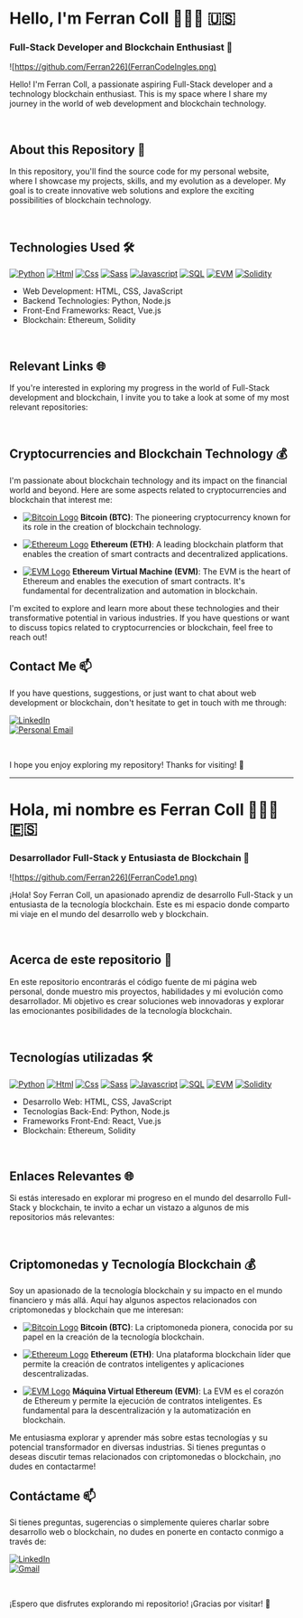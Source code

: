 # Hello, I'm Ferran Coll 👨🏻‍💻 🇺🇸
### Full-Stack Developer and Blockchain Enthusiast 🚀

![https://github.com/Ferran226](FerranCodeIngles.png)

Hello! I'm Ferran Coll, a passionate aspiring Full-Stack developer and a technology blockchain enthusiast. This is my space where I share my journey in the world of web development and blockchain technology.

<br>

## About this Repository 📁

In this repository, you'll find the source code for my personal website, where I showcase my projects, skills, and my evolution as a developer. My goal is to create innovative web solutions and explore the exciting possibilities of blockchain technology.

<br>

## Technologies Used 🛠️

[![Python](https://img.shields.io/badge/Python-yellow?style=for-the-badge&logo=python&logoColor=white&labelColor=101010)]() [![Html](https://img.shields.io/badge/HTML-white?style=for-the-badge&logo=html5&logoColor=white&labelColor=black&color=%23E34F26)]() [![Css](https://img.shields.io/badge/css-white?style=for-the-badge&logo=css3&logoColor=white&labelColor=black&color=blue)]() [![Sass](https://img.shields.io/badge/SASS-black?style=for-the-badge&logo=Sass&logoColor=white&labelColor=black&color=%23CC6699)]() [![Javascript](https://img.shields.io/badge/javascript-white?style=for-the-badge&logo=javascript&logoColor=white&labelColor=black&color=%23F7DF1E)]() [![SQL](https://img.shields.io/badge/my%20sql-white?style=for-the-badge&logo=mysql&logoColor=white&labelColor=black&color=%234479A1)]() [![EVM](https://img.shields.io/badge/EVM-white?style=for-the-badge&logo=ethereum&logoColor=white&labelColor=black&color=%233C3C3D)]() [![Solidity](https://img.shields.io/badge/Solidity-white?style=for-the-badge&logo=solidity&logoColor=white&labelColor=black&color=%23363636)]()



- Web Development: HTML, CSS, JavaScript
- Backend Technologies: Python, Node.js
- Front-End Frameworks: React, Vue.js
- Blockchain: Ethereum, Solidity

<br>

## Relevant Links 🌐

If you're interested in exploring my progress in the world of Full-Stack development and blockchain, I invite you to take a look at some of my most relevant repositories:

<br>

## Cryptocurrencies and Blockchain Technology 💰

I'm passionate about blockchain technology and its impact on the financial world and beyond. Here are some aspects related to cryptocurrencies and blockchain that interest me:

- [<img src="https://cryptologos.cc/logos/bitcoin-btc-logo.png" alt="Bitcoin Logo" width="15"/>](https://bitcoin.org/) **Bitcoin (BTC)**: The pioneering cryptocurrency known for its role in the creation of blockchain technology.
  
- [<img src="https://cryptologos.cc/logos/ethereum-eth-logo.png" alt="Ethereum Logo" width="15"/>](https://ethereum.org/) **Ethereum (ETH)**: A leading blockchain platform that enables the creation of smart contracts and decentralized applications.
 
- [<img src="https://cryptologos.cc/logos/ethereum-eth-logo.png" alt="EVM Logo" width="15"/>](https://ethereum.org/greeter) **Ethereum Virtual Machine (EVM)**: The EVM is the heart of Ethereum and enables the execution of smart contracts. It's fundamental for decentralization and automation in blockchain.

I'm excited to explore and learn more about these technologies and their transformative potential in various industries. If you have questions or want to discuss topics related to cryptocurrencies or blockchain, feel free to reach out!

## Contact Me 📫

If you have questions, suggestions, or just want to chat about web development or blockchain, don't hesitate to get in touch with me through:

[![LinkedIn](https://img.shields.io/badge/LinkedIn-white?style=for-the-badge&logo=linkedin&logoColor=white&labelColor=%230A66C2&color=%23363636)](https://www.linkedin.com/in/ferran-coll-)
</br>
[![Personal Email](https://img.shields.io/badge/Personal%20Email-white?style=for-the-badge&logo=gmail&logoColor=white&label=ferrancolllopez%40gmail.com&labelColor=black&color=%23EA4335)](ferrancolllopez@gmail.com)

<br>

I hope you enjoy exploring my repository! Thanks for visiting! 👋


------

# Hola, mi nombre es Ferran Coll 👨🏻‍💻 🇪🇸
### Desarrollador Full-Stack y Entusiasta de Blockchain 🚀

![https://github.com/Ferran226](FerranCode1.png)

¡Hola! Soy Ferran Coll, un apasionado aprendiz de desarrollo Full-Stack y un entusiasta de la tecnología blockchain. Este es mi espacio donde comparto mi viaje en el mundo del desarrollo web y blockchain.

<br>

## Acerca de este repositorio 📁

En este repositorio encontrarás el código fuente de mi página web personal, donde muestro mis proyectos, habilidades y mi evolución como desarrollador. Mi objetivo es crear soluciones web innovadoras y explorar las emocionantes posibilidades de la tecnología blockchain.

<br>

## Tecnologías utilizadas 🛠️

[![Python](https://img.shields.io/badge/Python-yellow?style=for-the-badge&logo=python&logoColor=white&labelColor=101010)]() [![Html](https://img.shields.io/badge/HTML-white?style=for-the-badge&logo=html5&logoColor=white&labelColor=black&color=%23E34F26)]() [![Css](https://img.shields.io/badge/css-white?style=for-the-badge&logo=css3&logoColor=white&labelColor=black&color=blue)]() [![Sass](https://img.shields.io/badge/SASS-black?style=for-the-badge&logo=Sass&logoColor=white&labelColor=black&color=%23CC6699)]() [![Javascript](https://img.shields.io/badge/javascript-white?style=for-the-badge&logo=javascript&logoColor=white&labelColor=black&color=%23F7DF1E)]() [![SQL](https://img.shields.io/badge/my%20sql-white?style=for-the-badge&logo=mysql&logoColor=white&labelColor=black&color=%234479A1)]() [![EVM](https://img.shields.io/badge/EVM-white?style=for-the-badge&logo=ethereum&logoColor=white&labelColor=black&color=%233C3C3D)]() [![Solidity](https://img.shields.io/badge/Solidity-white?style=for-the-badge&logo=solidity&logoColor=white&labelColor=black&color=%23363636)]()



- Desarrollo Web: HTML, CSS, JavaScript
- Tecnologías Back-End: Python, Node.js
- Frameworks Front-End: React, Vue.js
- Blockchain: Ethereum, Solidity

<br>

## Enlaces Relevantes 🌐

Si estás interesado en explorar mi progreso en el mundo del desarrollo Full-Stack y blockchain, te invito a echar un vistazo a algunos de mis repositorios más relevantes:

<br>

## Criptomonedas y Tecnología Blockchain 💰

Soy un apasionado de la tecnología blockchain y su impacto en el mundo financiero y más allá. Aquí hay algunos aspectos relacionados con criptomonedas y blockchain que me interesan:


- [<img src="https://cryptologos.cc/logos/bitcoin-btc-logo.png" alt="Bitcoin Logo" width="15"/>](https://bitcoin.org/) **Bitcoin (BTC)**: La criptomoneda pionera, conocida por su papel en la creación de la tecnología blockchain.
  

- [<img src="https://cryptologos.cc/logos/ethereum-eth-logo.png" alt="Ethereum Logo" width="15"/>](https://ethereum.org/) **Ethereum (ETH)**: Una plataforma blockchain líder que permite la creación de contratos inteligentes y aplicaciones descentralizadas.
 

- [<img src="https://cryptologos.cc/logos/ethereum-eth-logo.png" alt="EVM Logo" width="15"/>](https://ethereum.org/greeter)
 **Máquina Virtual Ethereum (EVM)**: La EVM es el corazón de Ethereum y permite la ejecución de contratos inteligentes. Es fundamental para la descentralización y la automatización en blockchain.
  
Me entusiasma explorar y aprender más sobre estas tecnologías y su potencial transformador en diversas industrias. Si tienes preguntas o deseas discutir temas relacionados con criptomonedas o blockchain, ¡no dudes en contactarme!


## Contáctame 📫

Si tienes preguntas, sugerencias o simplemente quieres charlar sobre desarrollo web o blockchain, no dudes en ponerte en contacto conmigo a través de:

[![LinkedIn](https://img.shields.io/badge/LinkedIn-white?style=for-the-badge&logo=linkedin&logoColor=white&labelColor=%230A66C2&color=%23363636)](https://www.linkedin.com/in/ferran-coll-)
</br>
[![Gmail](https://img.shields.io/badge/Email%20personal-white?style=for-the-badge&logo=gmail&logoColor=white&label=ferrancolllopez%40gmail.com&labelColor=black&color=%23EA4335)](ferrancolllopez@gmail.com)


<br>

¡Espero que disfrutes explorando mi repositorio! ¡Gracias por visitar! 👋

